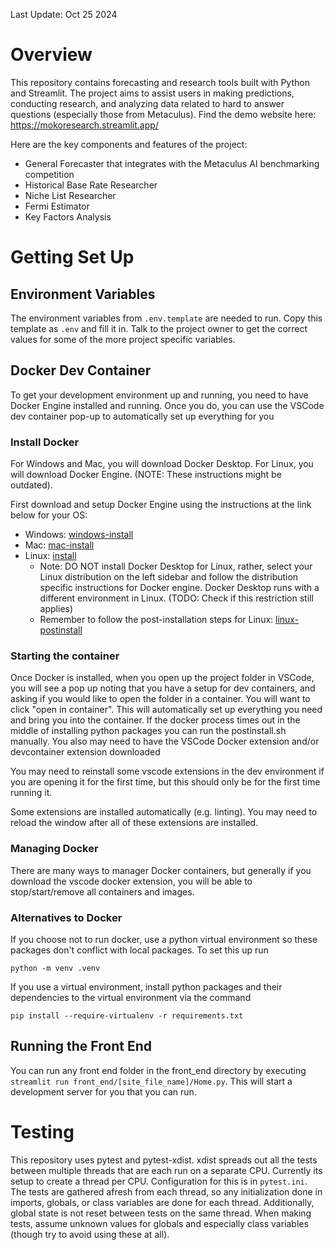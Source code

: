 Last Update: Oct 25 2024

# Overview
This repository contains forecasting and research tools built with Python and Streamlit. The project aims to assist users in making predictions, conducting research, and analyzing data related to hard to answer questions (especially those from Metaculus). Find the demo website here: https://mokoresearch.streamlit.app/

Here are the key components and features of the project:
- General Forecaster that integrates with the Metaculus AI benchmarking competition
- Historical Base Rate Researcher
- Niche List Researcher
- Fermi Estimator
- Key Factors Analysis

# Getting Set Up

## Environment Variables
The environment variables from ```.env.template``` are needed to run. Copy this template as ```.env``` and fill it in. Talk to the project owner to get the correct values for some of the more project specific variables.

## Docker Dev Container
To get your development environment up and running, you need to have Docker Engine installed and running. Once you do, you can use the VSCode dev container pop-up to automatically set up everything for you

### Install Docker
For Windows and Mac, you will download Docker Desktop. For Linux, you will download Docker Engine. (NOTE: These instructions might be outdated).

First download and setup Docker Engine using the instructions at the link below for your OS:
 * Windows: [windows-install](https://docs.docker.com/desktop/install/windows-install/)
 * Mac: [mac-install](mac-install)
 * Linux: [install](https://docs.docker.com/engine/install/)
    * Note: DO NOT install Docker Desktop for Linux, rather, select your Linux distribution on the left sidebar and follow the distribution specific instructions for Docker engine. Docker Desktop runs with a different environment in Linux. (TODO: Check if this restriction still applies)
    * Remember to follow the post-installation steps for Linux: [linux-postinstall](https://docs.docker.com/engine/install/linux-postinstall/)


### Starting the container
Once Docker is installed, when you open up the project folder in VSCode, you will see a pop up noting that you have a setup for dev containers, and asking if you would like to open the folder in a container. You will want to click "open in container". This will automatically set up everything you need and bring you into the container. If the docker process times out in the middle of installing python packages you can run the postinstall.sh manually. You also may need to have the VSCode Docker extension and/or devcontainer extension downloaded

You may need to reinstall some vscode extensions in the dev environment if you are opening it for the first time, but this should only be for the first time running it.

Some extensions are installed automatically (e.g. linting). You may need to reload the window after all of these extensions are installed.

### Managing Docker
There are many ways to manager Docker containers, but generally if you download the vscode docker extension, you will be able to stop/start/remove all containers and images.


### Alternatives to Docker
If you choose not to run docker, use a python virtual environment so these packages don't conflict with local packages. To set this up run

```
python -m venv .venv
```

If you use a virtual environment, install python packages and their dependencies to the virtual environment via the command

```
pip install --require-virtualenv -r requirements.txt
```

## Running the Front End
You can run any front end folder in the front_end directory by executing `streamlit run front_end/[site_file_name]/Home.py`. This will start a development server for you that you can run.


# Testing
This repository uses pytest and pytest-xdist. xdist spreads out all the tests between multiple threads that are each run on a separate CPU. Currently its setup to create a thread per CPU. Configuration for this is in `pytest.ini`. The tests are gathered afresh from each thread, so any initialization done in imports, globals, or class variables are done for each thread. Additionally, global state is not reset between tests on the same thread. When making tests, assume unknown values for globals and especially class variables (though try to avoid using these at all).
